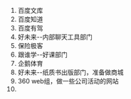 1. 百度文库
2. 百度知道
3. 百度有驾
4. 好未来--内部聊天工具部门
5. 保险极客
6. 跟谁学--好课部门
7. 企鹅体育
8. 好未来--纸质书出版部门，准备做商城
9. 360  web组，做一些公司活动的网站
10. 